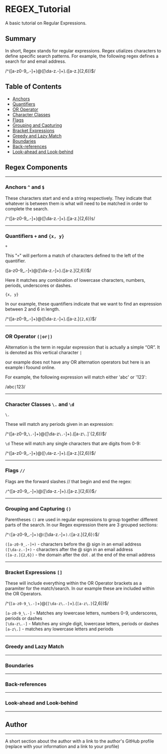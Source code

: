 # REGEX_Tutorial

A basic tutorial on Regular Expressions.

## Summary

In short, Regex stands for regular expressions. Regex utializes characters to define specific search patterns. For example, the following regex defines a search for and email address.

/^([a-z0-9_\.-]+)@([\da-z\.-]+)\.([a-z\.]{2,6})$/



## Table of Contents

- [Anchors](#anchors)
- [Quantifiers](#quantifiers)
- [OR Operator](#or-operator)
- [Character Classes](#character-classes)
- [Flags](#flags)
- [Grouping and Capturing](#grouping-and-capturing)
- [Bracket Expressions](#bracket-expressions)
- [Greedy and Lazy Match](#greedy-and-lazy-match)
- [Boundaries](#boundaries)
- [Back-references](#back-references)
- [Look-ahead and Look-behind](#look-ahead-and-look-behind)

## Regex Components
-----

### **Anchors**  `^` and `$`

These characters start and end a string respectively.  They indicate that whatever is between them is what will need to be matched in order to complete the search.  

/`^`([a-z0-9_\.-]+)@([\da-z\.-]+)\.([a-z\.]{2,6})`$`/

-----

### **Quantifiers** `+` and `{x, y}`
`+`

This "`+`" will perform a match of characters defined to the left of the quantifier.

([a-z0-9_\.-]`+`)@([\da-z\.-]+)\.([a-z\.]{2,6})$/

Here it matches any combination of lowercase characters, numbers, periods, underscores or dashes.  

`{x, y}`

In our example, these quantifiers indicate that we want to find an expression between 2 and 6 in length.

/^([a-z0-9_\.-]+)@([\da-z\.-]+)\.([a-z\.]`{2,6}`)$/

-----

### **OR Operator** `(|or|)`

Alternation is the term in regular expression that is actually a simple “OR”. It is denoted as this vertical character `|`

our example does not have any OR alternation operators but here is an example i foound online.

For example, the following expression will match either 'abc' or '123':

/abc`|`123/

-----

### **Character Classes** `\.` and `\d`
`\.`

These will match any periods given in an expression:

/^([a-z0-9_`\.`-]+)@([\da-z`\.`-]+)\.([a-z`\.`]`{2,6})$/

`\d`
These will match any single characters that are digits from 0-9:

/^([a-z0-9_\.-]+)@([`\d`a-z\.-]+)\.([a-z\.]{2,6})$/

-----

### **Flags** `//`

Flags are the forward slashes // that begin and end the regex:

`/`^([a-z0-9_.-]+)@([\da-z.-]+).([a-z.]{2,6})$`/`

-----

### **Grouping and Capturing** `()`

Parentheses `()` are used in regular expressions to group together different parts of the search. In our Regex expression there are 3 grouped sections:

/^`(`[a-z0-9_.-]+`)`@`(`[\da-z.-]+`)`.`(`[a-z.]{2,6}`)`$/

`([a-z0-9_.-]+)` - characters before the @ sign in an email address<br>
`([\da-z.-]+)` - characters after the @ sign in an email address<br>
`([a-z.]{2,6})` - the domain after the dot . at the end of the email address<br>

-----

### **Bracket Expressions** `[]`

These will include everything within the OR Operator brackets as a paramiter for the match/search. In our example these are included within the OR Operators.

/^(`[a-z0-9_\.-]`+)@(`[\da-z\.-]`+)\.(`[a-z\.]`{2,6})$/

`[a-z0-9_\.-]` - Matches any lowercase letters, numbers 0-9, underscores, periods or dashes<br>
`[\da-z\.-]` - Matches any single digit, lowercase letters, periods or dashes<br>
`[a-z\.]` - matches any lowercase letters and periods<br>


-----

### **Greedy and Lazy Match**

-----

### **Boundaries**

-----

### **Back-references**

-----

### **Look-ahead and Look-behind**

-----

## **Author**

-----
A short section about the author with a link to the author's GitHub profile (replace with your information and a link to your profile)
